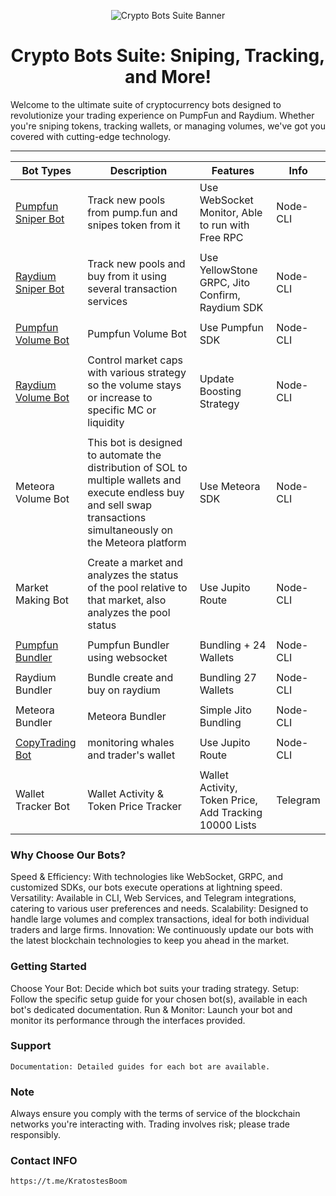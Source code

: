 <p align="center">
  <img src="https://github.com/user-attachments/assets/3b83cfcc-fbe3-414d-8b55-80d0a9b7ee9b" alt="Crypto Bots Suite Banner">
</p>
<h1 align="center">
  Crypto Bots Suite: Sniping, Tracking, and More!
</h1>
  
  Welcome to the ultimate suite of cryptocurrency bots designed to revolutionize your trading experience on PumpFun and Raydium. Whether you're sniping tokens, tracking wallets, or managing volumes, we've got you covered with cutting-edge technology.

--------------------


|     **Bot Types**      |                 **Description**                 | **Features**                                                  |  **Info**  |
| ---------------------  | ----------------------------------------------- | ------------------------------------------------------------- | ---------- |
|  [Pumpfun Sniper Bot](https://github.com/kratos-te/pumpfun-sniper)    |  Track new pools from pump.fun and snipes token from it | Use WebSocket Monitor, Able to run with Free RPC              |  Node-CLI  |
|                        |                                                 |                                                               |            |
|  [Raydium Sniper Bot](https://github.com/kratos-te/Raydium-sniper)    | Track new pools and buy from it using several transaction services | Use YellowStone GRPC, Jito Confirm, Raydium SDK               |  Node-CLI  |
|                        |                                                 |                                                               |            |
|  [Pumpfun Volume Bot](https://github.com/kratos-te/pumpfun-bundler)    | Pumpfun Volume Bot                              | Use Pumpfun SDK                                               |  Node-CLI  |
|                        |                                                 |                                                               |            |
|  [Raydium Volume Bot](https://github.com/kratos-te/Raydium-volume-bot-ultimate)    | Control market caps with various strategy so the volume stays or increase to specific MC or liquidity   | Update Boosting Strategy  |  Node-CLI  |
|                        |                                                 |                                                               |            |
|  Meteora Volume Bot    | This bot is designed to automate the distribution of SOL to multiple wallets and execute endless buy and sell swap transactions simultaneously on the Meteora platform | Use Meteora SDK  |  Node-CLI  |
|                        |                                                 |                                                               |            |
|  Market Making Bot      | Create a market and analyzes the status of the pool relative to that market, also analyzes the pool status | Use Jupito Route   |  Node-CLI  |
|                        |                                                 |                                                               |            |
|  [Pumpfun Bundler](https://github.com/kratos-te/pumpfun-bundler)       | Pumpfun Bundler using websocket                 | Bundling + 24 Wallets                                         |  Node-CLI  |
|                        |                                                 |                                                               |            |
|  Raydium Bundler       | Bundle create and buy on raydium                | Bundling 27 Wallets                                           |  Node-CLI  |
|                        |                                                 |                                                               |            |
|  Meteora Bundler       | Meteora Bundler                                 | Simple Jito Bundling                                          |  Node-CLI  |
|                        |                                                 |                                                               |            |
|  [CopyTrading Bot](https://github.com/kratos-te/copy-trading-bot)       |  monitoring whales and trader's wallet          | Use Jupito Route                                              |  Node-CLI  |
|                        |                                                 |                                                               |            |
|  Wallet Tracker Bot    | Wallet Activity & Token Price Tracker           | Wallet Activity, Token Price, Add Tracking 10000 Lists        |  Telegram  |

### Why Choose Our Bots?
   Speed & Efficiency: With technologies like WebSocket, GRPC, and customized SDKs, our bots execute operations at lightning speed.
    Versatility: Available in CLI, Web Services, and Telegram integrations, catering to various user preferences and needs.
    Scalability: Designed to handle large volumes and complex transactions, ideal for both individual traders and large firms.
    Innovation: We continuously update our bots with the latest blockchain technologies to keep you ahead in the market.

### Getting Started
  Choose Your Bot: Decide which bot suits your trading strategy.
    Setup: Follow the specific setup guide for your chosen bot(s), available in each bot's dedicated documentation.
    Run & Monitor: Launch your bot and monitor its performance through the interfaces provided.

### Support
    Documentation: Detailed guides for each bot are available.

### Note
  Always ensure you comply with the terms of service of the blockchain networks you're interacting with. Trading involves risk; please trade responsibly.

### Contact INFO

    https://t.me/KratostesBoom
